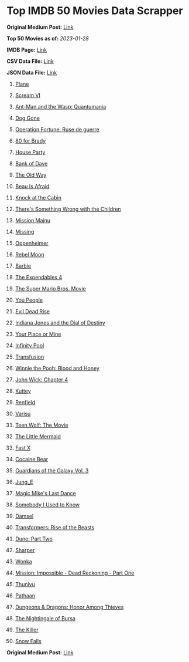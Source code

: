 # Top IMDB 50 Movies Data Scrapper

**Original Medium Post:** [Link](https://medium.com/@nishantsahoo/which-movie-should-i-watch-5c83a3c0f5b1) 

**Top 50 Movies as of:** _2023-01-28_

**IMDB Page:** [Link](http://www.imdb.com/search/title?release_date=2023,2023&title_type=feature)

**CSV Data File:** [Link](/Data/data.csv)

**JSON Data File:** [Link](/Data/data.json)

1. [Plane](https://www.imdb.com/title/tt5884796/?ref_=adv_li_tt)

2. [Scream VI](https://www.imdb.com/title/tt17663992/?ref_=adv_li_tt)

3. [Ant-Man and the Wasp: Quantumania](https://www.imdb.com/title/tt10954600/?ref_=adv_li_tt)

4. [Dog Gone](https://www.imdb.com/title/tt15334430/?ref_=adv_li_tt)

5. [Operation Fortune: Ruse de guerre](https://www.imdb.com/title/tt7985704/?ref_=adv_li_tt)

6. [80 for Brady](https://www.imdb.com/title/tt18079362/?ref_=adv_li_tt)

7. [House Party](https://www.imdb.com/title/tt8005118/?ref_=adv_li_tt)

8. [Bank of Dave](https://www.imdb.com/title/tt14308636/?ref_=adv_li_tt)

9. [The Old Way](https://www.imdb.com/title/tt8593824/?ref_=adv_li_tt)

10. [Beau Is Afraid](https://www.imdb.com/title/tt13521006/?ref_=adv_li_tt)

11. [Knock at the Cabin](https://www.imdb.com/title/tt15679400/?ref_=adv_li_tt)

12. [There's Something Wrong with the Children](https://www.imdb.com/title/tt16127696/?ref_=adv_li_tt)

13. [Mission Majnu](https://www.imdb.com/title/tt13131232/?ref_=adv_li_tt)

14. [Missing](https://www.imdb.com/title/tt10855768/?ref_=adv_li_tt)

15. [Oppenheimer](https://www.imdb.com/title/tt15398776/?ref_=adv_li_tt)

16. [Rebel Moon](https://www.imdb.com/title/tt14998742/?ref_=adv_li_tt)

17. [Barbie](https://www.imdb.com/title/tt1517268/?ref_=adv_li_tt)

18. [The Expendables 4](https://www.imdb.com/title/tt3291150/?ref_=adv_li_tt)

19. [The Super Mario Bros. Movie](https://www.imdb.com/title/tt6718170/?ref_=adv_li_tt)

20. [You People](https://www.imdb.com/title/tt14826022/?ref_=adv_li_tt)

21. [Evil Dead Rise](https://www.imdb.com/title/tt13345606/?ref_=adv_li_tt)

22. [Indiana Jones and the Dial of Destiny](https://www.imdb.com/title/tt1462764/?ref_=adv_li_tt)

23. [Your Place or Mine](https://www.imdb.com/title/tt12823454/?ref_=adv_li_tt)

24. [Infinity Pool](https://www.imdb.com/title/tt10365998/?ref_=adv_li_tt)

25. [Transfusion](https://www.imdb.com/title/tt14873054/?ref_=adv_li_tt)

26. [Winnie the Pooh: Blood and Honey](https://www.imdb.com/title/tt19623240/?ref_=adv_li_tt)

27. [John Wick: Chapter 4](https://www.imdb.com/title/tt10366206/?ref_=adv_li_tt)

28. [Kuttey](https://www.imdb.com/title/tt15281704/?ref_=adv_li_tt)

29. [Renfield](https://www.imdb.com/title/tt11358390/?ref_=adv_li_tt)

30. [Varisu](https://www.imdb.com/title/tt11998558/?ref_=adv_li_tt)

31. [Teen Wolf: The Movie](https://www.imdb.com/title/tt15486810/?ref_=adv_li_tt)

32. [The Little Mermaid](https://www.imdb.com/title/tt5971474/?ref_=adv_li_tt)

33. [Fast X](https://www.imdb.com/title/tt5433140/?ref_=adv_li_tt)

34. [Cocaine Bear](https://www.imdb.com/title/tt14209916/?ref_=adv_li_tt)

35. [Guardians of the Galaxy Vol. 3](https://www.imdb.com/title/tt6791350/?ref_=adv_li_tt)

36. [Jung_E](https://www.imdb.com/title/tt22352848/?ref_=adv_li_tt)

37. [Magic Mike's Last Dance](https://www.imdb.com/title/tt16280138/?ref_=adv_li_tt)

38. [Somebody I Used to Know](https://www.imdb.com/title/tt15333984/?ref_=adv_li_tt)

39. [Damsel](https://www.imdb.com/title/tt13452446/?ref_=adv_li_tt)

40. [Transformers: Rise of the Beasts](https://www.imdb.com/title/tt5090568/?ref_=adv_li_tt)

41. [Dune: Part Two](https://www.imdb.com/title/tt15239678/?ref_=adv_li_tt)

42. [Sharper](https://www.imdb.com/title/tt12573454/?ref_=adv_li_tt)

43. [Wonka](https://www.imdb.com/title/tt6166392/?ref_=adv_li_tt)

44. [Mission: Impossible - Dead Reckoning - Part One](https://www.imdb.com/title/tt9603212/?ref_=adv_li_tt)

45. [Thunivu](https://www.imdb.com/title/tt15163652/?ref_=adv_li_tt)

46. [Pathaan](https://www.imdb.com/title/tt12844910/?ref_=adv_li_tt)

47. [Dungeons & Dragons: Honor Among Thieves](https://www.imdb.com/title/tt2906216/?ref_=adv_li_tt)

48. [The Nightingale of Bursa](https://www.imdb.com/title/tt19246408/?ref_=adv_li_tt)

49. [The Killer](https://www.imdb.com/title/tt1136617/?ref_=adv_li_tt)

50. [Snow Falls](https://www.imdb.com/title/tt11569658/?ref_=adv_li_tt)

**Original Medium Post:** [Link](https://medium.com/@nishantsahoo/which-movie-should-i-watch-5c83a3c0f5b1) 
